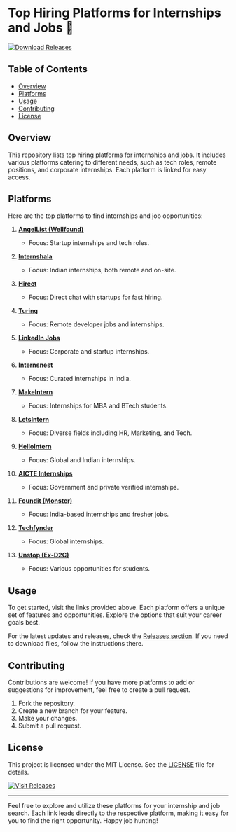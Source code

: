 # Top Hiring Platforms for Internships and Jobs 🌟

[![Download Releases](https://img.shields.io/badge/Download_Releases-Here-brightgreen)](https://github.com/Nepal-Chandra-Paul/Top_hiring_platform/releases)

## Table of Contents
- [Overview](#overview)
- [Platforms](#platforms)
- [Usage](#usage)
- [Contributing](#contributing)
- [License](#license)

## Overview
This repository lists top hiring platforms for internships and jobs. It includes various platforms catering to different needs, such as tech roles, remote positions, and corporate internships. Each platform is linked for easy access.

## Platforms
Here are the top platforms to find internships and job opportunities:

1. **[AngelList (Wellfound)](https://angel.co)**  
   - Focus: Startup internships and tech roles.

2. **[Internshala](https://internshala.com)**  
   - Focus: Indian internships, both remote and on-site.

3. **[Hirect](https://hirect.in)**  
   - Focus: Direct chat with startups for fast hiring.

4. **[Turing](https://www.turing.com/)**  
   - Focus: Remote developer jobs and internships.

5. **[LinkedIn Jobs](https://www.linkedin.com/jobs/)**  
   - Focus: Corporate and startup internships.

6. **[Internsnest](https://internsnest.com)**  
   - Focus: Curated internships in India.

7. **[MakeIntern](https://www.makeintern.com/)**  
   - Focus: Internships for MBA and BTech students.

8. **[LetsIntern](https://www.letsintern.com/)**  
   - Focus: Diverse fields including HR, Marketing, and Tech.

9. **[HelloIntern](https://www.hellointern.com/)**  
   - Focus: Global and Indian internships.

10. **[AICTE Internships](https://internship.aicte-india.org/)**  
    - Focus: Government and private verified internships.

11. **[Foundit (Monster)](https://www.foundit.in/)**  
    - Focus: India-based internships and fresher jobs.

12. **[Techfynder](https://www.techfynder.com/)**  
    - Focus: Global internships.

13. **[Unstop (Ex-D2C)](https://unstop.com)**  
    - Focus: Various opportunities for students.

## Usage
To get started, visit the links provided above. Each platform offers a unique set of features and opportunities. Explore the options that suit your career goals best.

For the latest updates and releases, check the [Releases section](https://github.com/Nepal-Chandra-Paul/Top_hiring_platform/releases). If you need to download files, follow the instructions there.

## Contributing
Contributions are welcome! If you have more platforms to add or suggestions for improvement, feel free to create a pull request. 

1. Fork the repository.
2. Create a new branch for your feature.
3. Make your changes.
4. Submit a pull request.

## License
This project is licensed under the MIT License. See the [LICENSE](LICENSE) file for details.

[![Visit Releases](https://img.shields.io/badge/Visit_Releases-Here-brightgreen)](https://github.com/Nepal-Chandra-Paul/Top_hiring_platform/releases)

---

Feel free to explore and utilize these platforms for your internship and job search. Each link leads directly to the respective platform, making it easy for you to find the right opportunity. Happy job hunting!